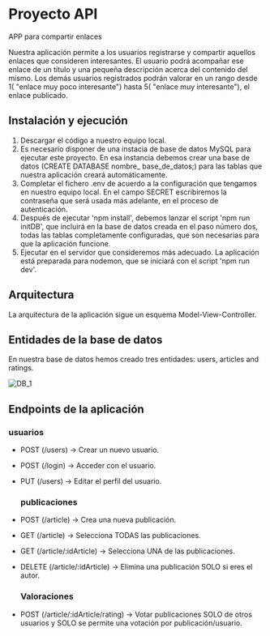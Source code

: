 # Proyecto API

APP para compartir enlaces

Nuestra aplicación permite a los usuarios registrarse y compartir aquellos enlaces que consideren interesantes. El usuario podrá acompañar ese enlace de un título y una pequeña descripción acerca del contenido del mismo.
Los demás usuarios registrados podrán valorar en un rango desde 1( "enlace muy poco interesante") hasta 5( "enlace muy interesante"), el enlace publicado.

## Instalación y ejecución

1. Descargar el código a nuestro equipo local.
2. Es necesario disponer de una instacia de base de datos MySQL para ejecutar este proyecto. En esa instancia debemos crear una base de datos (CREATE DATABASE nombre\_ base_de_datos;) para las tablas que nuestra aplicación creará automáticamente.
3. Completar el fichero .env de acuerdo a la configuración que tengamos en nuestro equipo local. En el campo SECRET escribiremos la contraseña que será usada más adelante, en el proceso de autenticación.
4. Después de ejecutar 'npm install', debemos lanzar el script 'npm run initDB', que incluirá en la base de datos creada en el paso número dos, todas las tablas completamente configuradas, que son necesarias para que la aplicación funcione.
5. Ejecutar en el servidor que consideremos más adecuado. La aplicación está preparada para nodemon, que se iniciará con el script 'npm run dev'.

## Arquitectura

La arquitectura de la aplicación sigue un esquema Model-View-Controller.

## Entidades de la base de datos

En nuestra base de datos hemos creado tres entidades: users, articles and ratings.

![DB_1](https://user-images.githubusercontent.com/93152011/172813567-a571cce9-96dd-422d-8309-85dd8ea34d60.png)

## Endpoints de la aplicación

### usuarios

-   POST (/users) -> Crear un nuevo usuario.
-   POST (/login) -> Acceder con el usuario.
-   PUT (/users) -> Editar el perfil del usuario.

    ### publicaciones

-   POST (/article) -> Crea una nueva publicación.
-   GET (/article) -> Selecciona TODAS las publicaciones.
-   GET (/article/:idArticle) -> Selecciona UNA de las publicaciones.
-   DELETE (/article/:idArticle) -> Elimina una publicación SOLO si eres el autor.

    ### Valoraciones

-   POST (/article/:idArticle/rating) -> Votar publicaciones SOLO de otros usuarios y SOLO se permite una votación por publicación/usuario.
